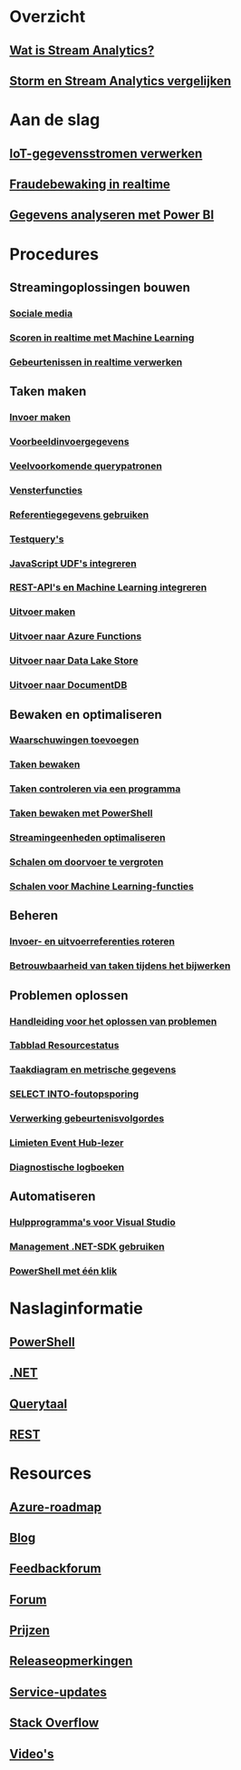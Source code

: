 # Overzicht

## [Wat is Stream Analytics?](stream-analytics-introduction.md)

## [Storm en Stream Analytics vergelijken](stream-analytics-comparison-storm.md)


# Aan de slag

## [IoT-gegevensstromen verwerken](stream-analytics-get-started-with-azure-stream-analytics-to-process-data-from-iot-devices.md)

## [Fraudebewaking in realtime](stream-analytics-real-time-fraud-detection.md)

## [Gegevens analyseren met Power BI](stream-analytics-power-bi-dashboard.md)


# Procedures


## Streamingoplossingen bouwen

### [Sociale media](stream-analytics-twitter-sentiment-analysis-trends.md)

### [Scoren in realtime met Machine Learning](stream-analytics-machine-learning-integration-tutorial.md)

### [Gebeurtenissen in realtime verwerken](stream-analytics-real-time-event-processing-reference-architecture.md)


## Taken maken

### [Invoer maken](stream-analytics-define-inputs.md)

### [Voorbeeldinvoergegevens](stream-analytics-sample-data-input.md)

### [Veelvoorkomende querypatronen](stream-analytics-stream-analytics-query-patterns.md)

### [Vensterfuncties](stream-analytics-window-functions.md)

### [Referentiegegevens gebruiken](stream-analytics-use-reference-data.md)

### [Testquery's](stream-analytics-test-query.md)

### [JavaScript UDF's integreren](stream-analytics-javascript-user-defined-functions.md)

### [REST-API's en Machine Learning integreren](stream-analytics-how-to-configure-azure-machine-learning-endpoints-in-stream-analytics.md)

### [Uitvoer maken](stream-analytics-define-outputs.md)

### [Uitvoer naar Azure Functions](stream-analytics-functions-redis.md)

### [Uitvoer naar Data Lake Store](stream-analytics-data-lake-output.md)

### [Uitvoer naar DocumentDB](stream-analytics-documentdb-output.md)


## Bewaken en optimaliseren

### [Waarschuwingen toevoegen](stream-analytics-set-up-alerts.md)

### [Taken bewaken](stream-analytics-monitoring.md)

### [Taken controleren via een programma](stream-analytics-monitor-jobs.md)

### [Taken bewaken met PowerShell](stream-analytics-monitor-and-manage-jobs-use-powershell.md)

### [Streamingeenheden optimaliseren](stream-analytics-streaming-unit-consumption.md)

### [Schalen om doorvoer te vergroten](stream-analytics-scale-jobs.md)

### [Schalen voor Machine Learning-functies](stream-analytics-scale-with-machine-learning-functions.md)


## Beheren

### [Invoer- en uitvoerreferenties roteren](stream-analytics-login-credentials-inputs-outputs.md)

### [Betrouwbaarheid van taken tijdens het bijwerken](stream-analytics-job-reliability.md)


## Problemen oplossen

### [Handleiding voor het oplossen van problemen](stream-analytics-troubleshooting-guide.md)

### [Tabblad Resourcestatus](stream-analytics-resource-health.md)

### [Taakdiagram en metrische gegevens](stream-analytics-job-diagram-with-metrics.md)

### [SELECT INTO-foutopsporing](stream-analytics-select-into.md)

### [Verwerking gebeurtenisvolgordes](stream-analytics-out-of-order-and-late-events.md)

### [Limieten Event Hub-lezer](stream-analytics-event-hub-consumer-groups.md)

### [Diagnostische logboeken](stream-analytics-job-diagnostic-logs.md)


## Automatiseren

### [Hulpprogramma's voor Visual Studio](stream-analytics-tools-for-visual-studio.md)

### [Management .NET-SDK gebruiken](stream-analytics-dotnet-management-sdk.md)

### [PowerShell met één klik](https://github.com/Azure/azure-stream-analytics/tree/master/Samples/ASAOneClick)


# Naslaginformatie

## [PowerShell](/powershell/module/azurerm.streamanalytics)

## [.NET](/dotnet/api/microsoft.azure.management.streamanalytics)

## [Querytaal](https://msdn.microsoft.com/library/azure/dn834998)

## [REST](/rest/api/streamanalytics)


# Resources

## [Azure-roadmap](https://azure.microsoft.com/roadmap/)

## [Blog](http://blogs.msdn.com/b/streamanalytics/)

## [Feedbackforum](http://feedback.azure.com/forums/270577-azure-stream-analytics)

## [Forum](https://social.msdn.microsoft.com/Forums/home?forum=AzureStreamAnalytics)

## [Prijzen](https://azure.microsoft.com/pricing/details/stream-analytics/)

## [Releaseopmerkingen](stream-analytics-release-notes.md)

## [Service-updates](https://azure.microsoft.com/updates/?product=stream-analytics)

## [Stack Overflow](http://stackoverflow.com/questions/tagged/azure-stream-analytics)

## [Video's](https://azure.microsoft.com/documentation/videos/index/?services=stream-analytics)

